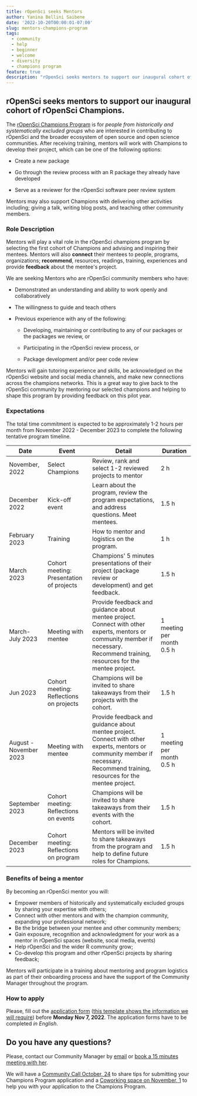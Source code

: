 ```yaml
---
title: rOpenSci seeks Mentors 
author: Yanina Bellini Saibene
date: '2022-10-20T00:00:01-07:00'
slug: mentors-champions-program
tags:
  - community
  - help
  - beginner
  - welcome
  - diversity
  - champions program
feature: true  
description: "rOpenSci seeks mentors to support our inaugural cohort of rOpenSci Champions. Could you offer insight and advice to our selected champions? Learn the details and express your interest." 
---
```




## rOpenSci seeks mentors to support our inaugural cohort of rOpenSci Champions.


The [rOpenSci Champions Program](/champions/) is for _people from historically and systematically excluded groups_ who are interested in contributing to rOpenSci and the broader ecosystem of open source and open science communities. After receiving training, mentors will work with Champions to develop their project, which can be one of the following options:

* Create a new package

* Go through the review process with an R package they already have developed

* Serve as a reviewer for the rOpenSci  software peer review system

Mentors may also support Champions with delivering other activities including; giving a talk, writing blog posts, and teaching other community members.

### Role Description

Mentors will play a vital role in the rOpenSci champions program by selecting the first cohort of Champions and advising and inspiring their mentees. Mentors will also __connect__ their mentees to people, programs, organizations; __recommend__, resources, readings, training, experiences and provide __feedback__ about the mentee's project.

We are seeking Mentors who are rOpenSci community members who have:

* Demonstrated an understanding and ability to work openly and collaboratively

* The willingness to guide and teach others

* Previous experience with any of the following: 

  * Developing, maintaining or contributing to any of our packages or the packages we review, or
  
  * Participating in the rOpenSci review process, or 
  
  * Package development and/or peer code review

Mentors will gain tutoring experience and skills, be acknowledged on the rOpenSci website and social media channels, and make new connections across the champions networks. This is a great way to give back to the rOpenSci community by mentoring our selected champions and helping to shape this program by providing feedback on this pilot year. 

### Expectations

The total time commitment is expected to be approximately 1-2 hours per month from November 2022 - December 2023 to complete the following tentative program timeline.


|Date|Event|Detail|Duration|
|----|-----|------|--------|
|November, 2022|Select Champions |Review, rank and select 1-2 reviewed projects to mentor|2 h|
|December 2022|Kick-off event|Learn about the program, review the program expectations, and address questions. Meet mentees.|1.5 h|
|February 2023|Training|How to mentor and logistics on the program.|1 h|
|March 2023|Cohort meeting: Presentation of projects|Champions' 5 minutes presentations of their project (package review or development) and get feedback.|1.5 h|
|March-July 2023|Meeting with mentee|Provide feedback and guidance about mentee project.  Connect with other experts, mentors or community member if necessary. Recommend training, resources for the mentee project.|1 meeting per month 0.5 h|
|Jun 2023|Cohort meeting: Reflections on projects|Champions will be invited to share takeaways from their projects with the cohort.|1.5 h|
|August - November 2023|Meeting with mentee|Provide feedback and guidance about mentee project.  Connect with other experts, mentors or community member if necessary. Recommend training, resources for the mentee project. |1 meeting per month 0.5 h|
|September 2023|Cohort meeting: Reflections on events|Champions will be invited to share takeaways from their events with the cohort.|1.5 h|
|December 2023|Cohort meeting: Reflections on program|Mentors will be invited to share takeaways from the program and help to define future roles for Champions.|1.5 h


### Benefits of being a mentor

By becoming an rOpenSci mentor you will:

* Empower members of historically and systematically excluded groups by sharing your expertise with others; 
* Connect with other mentors and with the champion community, expanding your professional network;
* Be the bridge between your mentee and other community members;
* Gain exposure, recognition and acknowledgment for your work as a mentor in rOpenSci spaces (website, socal media, events)
* Help rOpenSci and the wider R community grow;
* Co-develop this program and other rOpenSci projects by sharing feedback;

Mentors will participate in a training about mentoring and program logistics as part of their onboarding process and have the support of the Community Manager throughout the program.


### How to apply
Please, fill out the [application form](https://airtable.com/shrlrLdQbb4wphosK) ([this template shows the information we will require](/champions/files/mentors_champions_template)) before __Monday Nov 7, 2022__. The application forms have to be completed _in English_.


## Do you have any questions? 

Please, contact our Community Manager by [email](mailto:yabellini@ropensci.org) or [book a 15 minutes meeting with her](https://calendly.com/yabellini-ropensci/15min).

We will have a [Community Call October, 24](/commcalls/oct2022-champions/) to share tips for submitting your Champions Program application and a [Coworking space on November, 1](/events/coworking-2022-11/) to help you with your application to the Champions Program.
